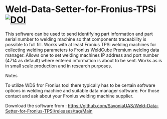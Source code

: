 # Weld-Data-Setter-for-Fronius-TPSi  [![DOI](https://zenodo.org/badge/701179267.svg)](https://zenodo.org/doi/10.5281/zenodo.10039267)

This software can be used to send identifying part information and part serial number to welding machine so that components traceability is possible to full fill. Works with at least Fronius TPSi welding machines for collecting welding parameters to Fronius WeldCube Premium welding data manager. Allows one to set welding machines IP address and port number (4714 as default) where entered information is about to be sent. Works as is in small scale production and in research purposes.

 



Notes

To utilize WDS fror Fronius tool there typically has to be certain software options in welding machine and suitable data manager software. For those contact and ask about your Fronius welding machine supplier.


Download the software from : https://github.com/SavoniaUAS/Weld-Data-Setter-for-Fronius-TPSi/releases/tag/Main

